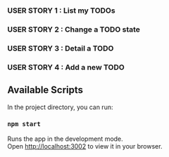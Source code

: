 ### USER STORY 1 : List my TODOs

### USER STORY 2 : Change a TODO state

### USER STORY 3 : Detail a TODO

### USER STORY 4 : Add a new TODO

## Available Scripts

In the project directory, you can run:

### `npm start`

Runs the app in the development mode.\
Open [http://localhost:3002](http://localhost:3002) to view it in your browser.